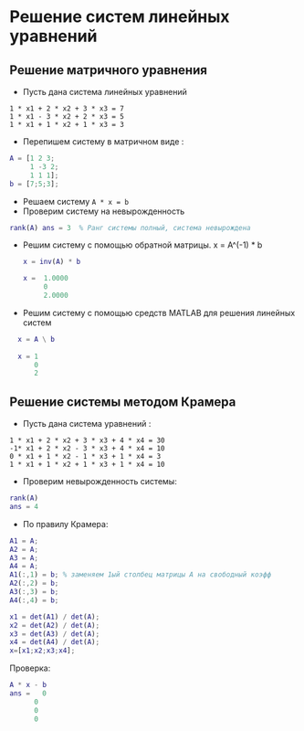 # Решение систем линейных уравнений 

## Решение матричного уравнения

- Пусть дана система линейных уравнений
```
1 * x1 + 2 * x2 + 3 * x3 = 7
1 * x1 - 3 * x2 + 2 * x3 = 5
1 * x1 + 1 * x2 + 1 * x3 = 3
```
- Перепишем систему в матричном виде :
```matlab
A = [1 2 3; 
     1 -3 2;
     1 1 1];
b = [7;5;3];
```
- Решаем систему ```A * x = b```
- Проверим систему на невырожденность 

```matlab 
rank(A) ans = 3  % Ранг системы полный, система невырождена
```

 - Решим систему с помощью обратной матрицы. x = A^(-1) * b
   ```matlab
   x = inv(A) * b

   x =	1.0000
        0
        2.0000
   ```
 - Решим систему с помощью средств MATLAB для решения линейных систем
  ```matlab
    x = A \ b
    
    x =	1
        0
        2
  ```

## Решение системы методом Крамера
- Пусть дана система уравнений :
```
1 * x1 + 2 * x2 + 3 * x3 + 4 * x4 = 30
-1* x1 + 2 * x2 - 3 * x3 + 4 * x4 = 10
0 * x1 + 1 * x2 - 1 * x3 + 1 * x4 = 3
1 * x1 + 1 * x2 + 1 * x3 + 1 * x4 = 10
```
- Проверим невырожденность системы: 
```matlab
rank(A)
ans = 4
```
- По правилу Крамера:
```matlab
A1 = A;
A2 = A;
A3 = A;
A4 = A;
A1(:,1) = b; % заменяем 1ый столбец матрицы А на свободный коэфф
A2(:,2) = b;
A3(:,3) = b;
A4(:,4) = b; 

x1 = det(A1) / det(A);
x2 = det(A2) / det(A);
x3 = det(A3) / det(A);
x4 = det(A4) / det(A);
x=[x1;x2;x3;x4];
```
Проверка: 
```matlab
A * x - b
ans =	0
      0
      0
      0
```
